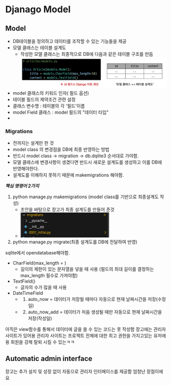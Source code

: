 # Djanago Model

## Model
- DB테이블을 정의하고 데이터를 조작할 수 있는 기능들을 제공
- 모델 클래스는 테이블 설계도
  - 작성한 모델 클래스는 최종적으로 DB에 다음과 같은 테이블 구조를 만듬
    ![image](image/model_class.png)
- model 클래스의 키워드 인자( 필드 옵션)
- 테이블 필드의 제약조건 관련 설정
- 클래스 변수명 : 테이블의 각 '필드'이름
- model Field 클래스 :  model 필드의 "데이터 타입"
- 
### Migrations
  - 전까지는 설계만 한 것
  - model class 의 변경점을 DB에 최종 반영하는 방법
  - 반드시 model class -> migration -> db.dqlite3  순서대로 가야함.
  - 모델 클래스에 변경사항이 생겼다면 반드시 새로운 설계도를 생성하고 이를 DB에 반영해야한다.
  - 설계도를 이해하지 못하기 때문에 makemigrations 해야함.
  
  ***핵심 명령어 2가지***
  1. python manage.py makemigrations (model class를 기반으로 최종설계도 작성)
     - 초안을 바탕으로 장고가 최종 설계도를  만들어 준것
     - ![image](image/0914_makemig.png)
  2. python manage.py migrate(최종 설계도를 DB에 전달하여 반영)

sqlite에서 opendatabase해야함.

- CharField(max_length = ) 
  - 길이의 제한이 있는 문자열을 넣을 때 사용 (필드의 최대 길이를 결정하는 max_length 필수로 가져야함)
- TextField()
  - 글자의 수가 많을 때 사용
- DateTimeField
  - 1. auto_now = 데이터가 저장될 때마다 자동으로 현재 날짜시간을 저장(수정일)
  - 2. auto_now_add = 데이터가 처음 생성될 때만 자동으로 현재 날짜시간을 저장(작성일)

아직은 view함수를 통해서 데이터에 글을 쓸 수 있는 코드는 못 작성함
장고에는 관리자 사이트가 있어용
관리자 사이트는 프로젝트 전체에 대한 최고 권한을 가지고있는 유저에용
회원을 강제 탈퇴 시킬 수 있는ㅋㅋ

## Automatic admin interface

장고는 추가 설치 및 성정 없이 자동으로 관리자 인터페이스를 제공함
엄청난 장점이에요
 